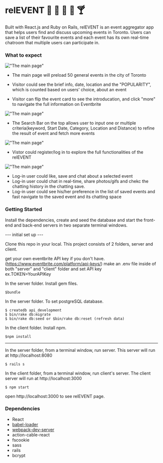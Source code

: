 # relEVENT :calendar: :guitar: :tada: :cake: :cocktail:

Built with React.js and Ruby on Rails, relEVENT is an event aggregator app that helps users find and discuss upcoming events in Toronto. Users can save a list of their favourite events and each event has its own real-time chatroom that multiple users can participate in.

### What to expect

!["The main page"](./document/main-page.gif)

- The main page will preload 50 general events in the city of Toronto

- Visitor could see the brief info, date, location and the "POPULARITY", which is counted based on users' choice, about an event

- Visitor can flip the event card to see the introducation, and click "more" to navigate the full information on Eventbrite

!["The main page"](./document/searching.gif)

- The Search Bar on the top allows user to input one or multiple criteria(keyword, Start Date, Category, Location and Distance) to refine the result of event and fetch more events

!["The main page"](./document/login-and-chat.gif)

- Vistor could register/log in to explore the full functionalities of the relEVENT

!["The main page"](./document/savedlist.gif)

- Log-in user could like, save and chat about a selected event
- Log-in user could chat in real-time, share photos/gifs and chekc the chatting history in the chatting save.
- Log-in user could see his/her preference in the list of saved events and fast navigate to the saved event and its chatting space

### Getting Started

Install the dependencies, create and seed the database and start the front-end and back-end servers in two separate terminal windows.

--- initial set up ---

Clone this repo in your local.
This project consists of 2 folders, server and client.

get your own eventbrite API key if you don't have.(https://www.eventbrite.com/platform/api-keys/)
make an .env file inside of both "server" and "client" folder and set API key  
ex.TOKEN=YourAPIKey

In the server folder. Install gem files.

```
$bundle
```

In the server folder.
To set postgreSQL database.

```
$ createdb api_development
$ bin/rake db:migrate
$ bin/rake db:seed or $bin/rake db:reset (refresh data)
```

In the client folder. Install npm.

```
$npm install
```

---

In the server folder, from a terminal window, run server. This server will run at http://localhost:8080

```
$ rails s
```

In the client folder, from a terminal window, run client's server. The client server will run at http://localhost:3000

```
$ npm start
```

open http://localhost:3000 to see relEVENT page.

### Dependencies

- React
- [babel-loader](https://github.com/babel/babel-loader)
- [webpack-dev-server](https://github.com/webpack/webpack-dev-server)
- action-cable-react
- fscookie
- sass
- rails
- bcrypt
